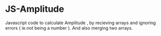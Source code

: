 # JS-Amplitude
Javascript  code to calculate Amplitude , by recieving arrays and ignoring errors ( ie.not being a number ). And also merging two arrays.   
